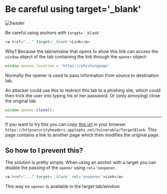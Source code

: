 # Be careful using target='_blank'

![header](https://u2ublogimages.blob.core.windows.net/peter/TargetBlank.png)

Be careful using anchors with `target='_blank'`

``` html
<a href="..." target='_blank'>Link</a>
```

Why? Because the tab/window that opens to show this link can access the `window` object of the tab containing the link through the `opener` object:

``` javascript
window.opener.location = 'https://phishingpage'
```

Normally the opener is used to pass information from source to destination tab.

An attacker could use this to redirect this tab to a phishing site, which could then trick the user into typing his or her password. Or (only annoying) close the original tab

``` javascript
window.opener.close();
```

----

If you want to try this you can copy [this url](https://httpsecurityheaders.applephi.net/Vulnerable/TargetBlank) in your browser `https://httpsecurityheaders.applephi.net/Vulnerable/TargetBlank`.
This page contains a link to another page which then modifies the original page.

## So how to I prevent this?

The solution is pretty simple. When using an anchor with a target you can disable the passing of the `opener` using `rel='noopener`.

``` html
<a href="..." target='_blank' rel='noopener'>Link</a>
```

This way no `opener` is available in the target tab/window.
